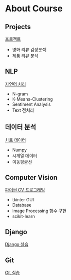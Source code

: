 <!-- ABOUT THE PROJECT -->
# About Course

## Projects
[프로젝트](https://github.com/HanGyeolN/DA-study/tree/master/nlps)
- 영화 리뷰 감성분석
- 제품 리뷰 분석

## NLP
[자연어 처리](https://github.com/HanGyeolN/DA-study/tree/master/R)
- N-gram
- K-Means-Clustering
- Sentiment Analysis
- Text 전처리

## 데이터 분석
[차트 데이터](https://github.com/HanGyeolN/DA-study/tree/master/R%20-%20Finance%20Analysis)
- Numpy
- 시계열 데이터
- 이동평균선

## Computer Vision
[파이썬 CV 프로그래밍](https://github.com/HanGyeolN/DA-study/tree/master/Python)
- tkinter GUI
- Database
- Image Processing 함수 구현
- scikit-learn

## Django
[Django 실습](https://github.com/HanGyeolN/DA-study/tree/master/Django)

## Git
[Git 실습](https://github.com/HanGyeolN/DA-study/tree/master/git)
